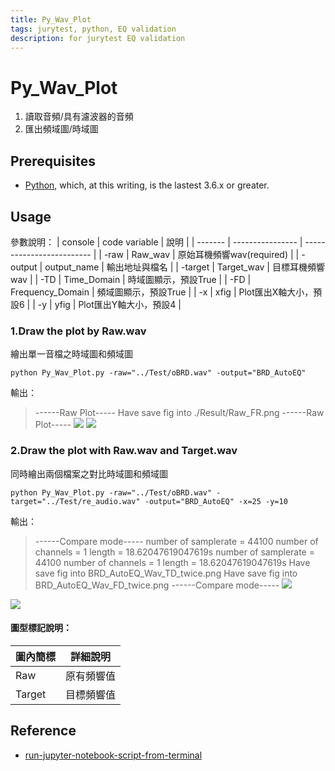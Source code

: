 ```yaml
---
title: Py_Wav_Plot
tags: jurytest, python, EQ validation
description: for jurytest EQ validation
---
```

# Py_Wav_Plot

1. 讀取音頻/具有濾波器的音頻
2. 匯出頻域圖/時域圖

        
## Prerequisites

- [Python](https://www.python.org/downloads/), which, at this writing, is the lastest 3.6.x or greater.

## Usage

參數說明：
| console | code variable    | 說明                      |
| ------- | ---------------- | ------------------------- |
| -raw    | Raw_wav          | 原始耳機頻響wav(required) |
| -output | output_name      | 輸出地址與檔名            |
| -target | Target_wav       | 目標耳機頻響wav           |
| -TD     | Time_Domain      | 時域圖顯示，預設True      |
| -FD     | Frequency_Domain | 頻域圖顯示，預設True      |
| -x      | xfig             | Plot匯出X軸大小，預設6    |
| -y      | yfig             | Plot匯出Y軸大小，預設4    |


  
### 1.Draw the plot by Raw.wav
繪出單一音檔之時域圖和頻域圖
```python=
python Py_Wav_Plot.py -raw="../Test/oBRD.wav" -output="BRD_AutoEQ"
```
輸出：
> ------Raw Plot-----
Have save fig into ./Result/Raw_FR.png
------Raw Plot-----
![](https://i.imgur.com/5gyHjVI.png)
![](https://i.imgur.com/ZdQ4Udm.png)


### 2.Draw the plot with Raw.wav and Target.wav
同時繪出兩個檔案之對比時域圖和頻域圖
```python=
python Py_Wav_Plot.py -raw="../Test/oBRD.wav" -target="../Test/re_audio.wav" -output="BRD_AutoEQ" -x=25 -y=10
```
輸出：
> ------Compare mode-----
number of samplerate = 44100
number of channels = 1
length = 18.62047619047619s
number of samplerate = 44100
number of channels = 1
length = 18.62047619047619s
Have save fig into BRD_AutoEQ_Wav_TD_twice.png
Have save fig into BRD_AutoEQ_Wav_FD_twice.png
------Compare mode-----
![](https://i.imgur.com/8bDI0SJ.png)

![](https://i.imgur.com/28p2ggM.png)



#### 圖型標記說明：
| 圖內簡標 | 詳細說明   |
| -------- | ---------- |
| Raw      | 原有頻響值 |
| Target   | 目標頻響值 |



## Reference
  * [run-jupyter-notebook-script-from-terminal](https://deeplearning.lipingyang.org/2018/03/28/run-jupyter-notebook-script-from-terminal/)